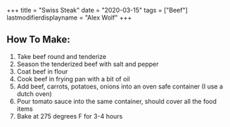 +++
title = "Swiss Steak"
date = "2020-03-15"
tags = ["Beef"]
lastmodifierdisplayname = "Alex Wolf"
+++

## How To Make:

1. Take beef round and tenderize
1. Season the tenderized beef with salt and pepper
1. Coat beef in flour
1. Cook beef in frying pan with a bit of oil
1. Add beef, carrots, potatoes, onions into an oven safe container (I use a dutch oven) 
1. Pour tomato sauce into the same container, should cover all  the food items
1. Bake at 275 degrees F for 3-4 hours